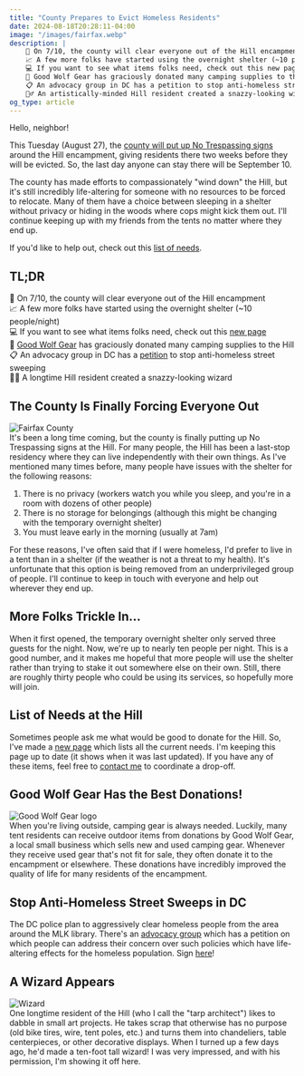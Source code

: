 ```yaml
---
title: "County Prepares to Evict Homeless Residents"
date: 2024-08-18T20:28:11-04:00
image: "/images/fairfax.webp"
description: |
    🚫 On 7/10, the county will clear everyone out of the Hill encampment  
    📈 A few more folks have started using the overnight shelter (~10 people/night)  
    💻 If you want to see what items folks need, check out this new page  
    🐺 Good Wolf Gear has graciously donated many camping supplies to the Hill  
    📋 An advocacy group in DC has a petition to stop anti-homeless street sweeping  
    🧙‍♂️ An artistically-minded Hill resident created a snazzy-looking wizard  
og_type: article
---
```


Hello, neighbor!

This Tuesday (August 27), the [county will put up No Trespassing signs](https://www.ffxnow.com/2024/08/22/just-in-fairfax-county-to-clear-reston-homeless-camp-starting-next-week/?utm_source=FFXnow&utm_campaign=68e78209f3-EMAIL_CAMPAIGN_2024_08_22_08_01&utm_medium=email&utm_term=0_0e108e56de-68e78209f3-%5BLIST_EMAIL_ID%5D&mc_cid=68e78209f3) around the Hill encampment, giving residents there two weeks before they will be evicted. So, the last day anyone can stay there will be September 10.  

The county has made efforts to compassionately "wind down" the Hill, but it's still incredibly life-altering for someone with no resources to be forced to relocate. Many of them have a choice between sleeping in a shelter without privacy or hiding in the woods where cops might kick them out. I'll continue keeping up with my friends from the tents no matter where they end up.

If you'd like to help out, check out this [list of needs](https://www.restonisourhome.org/needs).

## TL;DR
🚫 On 7/10, the county will clear everyone out of the Hill encampment  
📈 A few more folks have started using the overnight shelter (~10 people/night)  
💻 If you want to see what items folks need, check out this [new page](https://www.restonisourhome.org/needs)  
🐺 [Good Wolf Gear](https://www.goodwolfgear.com/) has graciously donated many camping supplies to the Hill  
📋 An advocacy group in DC has a [petition](https://actionnetwork.org/petitions/stop-the-implementation-of-hostile-anti-homeless-policies-at-dc-public-librarie?source=direct_link&) to stop anti-homeless street sweeping  
🧙‍♂️ A longtime Hill resident created a snazzy-looking wizard  

## The County Is Finally Forcing Everyone Out
![Fairfax County](/images/fairfax.webp)  
It's been a long time coming, but the county is finally putting up No Trespassing signs at the Hill. For many people, the Hill has been a last-stop residency where they can live independently with their own things. As I've mentioned many times before, many people have issues with the shelter for the following reasons:  

1. There is no privacy (workers watch you while you sleep, and you're in a room with dozens of other people)
2. There is no storage for belongings (although this might be changing with the temporary overnight shelter)
3. You must leave early in the morning (usually at 7am)

For these reasons, I've often said that if I were homeless, I'd prefer to live in a tent than in a shelter (if the weather is not a threat to my health). It's unfortunate that this option is being removed from an underprivileged group of people. I'll continue to keep in touch with everyone and help out wherever they end up.

## More Folks Trickle In...
When it first opened, the temporary overnight shelter only served three guests for the night. Now, we're up to nearly ten people per night. This is a good number, and it makes me hopeful that more people will use the shelter rather than trying to stake it out somewhere else on their own. Still, there are roughly thirty people who could be using its services, so hopefully more will join.

## List of Needs at the Hill
Sometimes people ask me what would be good to donate for the Hill. So, I've made a [new page](https://www.restonisourhome.org/needs) which lists all the current needs. I'm keeping this page up to date (it shows when it was last updated). If you have any of these items, feel free to [contact me](https://www.restonisourhome.org/contact) to coordinate a drop-off.

## Good Wolf Gear Has the Best Donations!
![Good Wolf Gear logo](/images/goodwolf.webp)  
When you're living outside, camping gear is always needed. Luckily, many tent residents can receive outdoor items from donations by Good Wolf Gear, a local small business which sells new and used camping gear. Whenever they receive used gear that's not fit for sale, they often donate it to the encampment or elsewhere. These donations have incredibly improved the quality of life for many residents of the encampment.

## Stop Anti-Homeless Street Sweeps in DC
The DC police plan to aggressively clear homeless people from the area around the MLK library. There's an [advocacy group](https://linktr.ee/stopthesweepsdc) which has a petition on which people can address their concern over such policies which have life-altering effects for the homeless population. Sign [here](https://actionnetwork.org/petitions/stop-the-implementation-of-hostile-anti-homeless-policies-at-dc-public-librarie?source=direct_link&)!

## A Wizard Appears
![Wizard](/images/wizard.webp)  
One longtime resident of the Hill (who I call the "tarp architect") likes to dabble in small art projects. He takes scrap that otherwise has no purpose (old bike tires, wire, tent poles, etc.) and turns them into chandeliers, table centerpieces, or other decorative displays. When I turned up a few days ago, he'd made a ten-foot tall wizard! I was very impressed, and with his permission, I'm showing it off here.  
